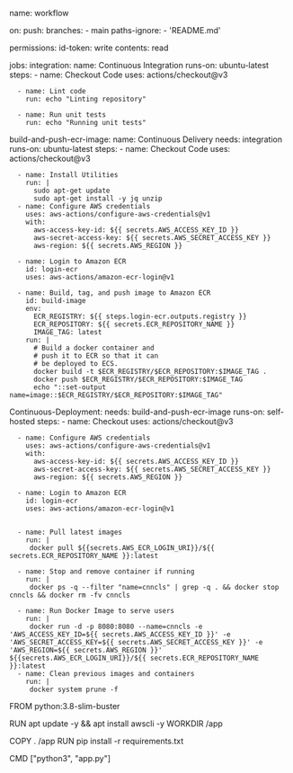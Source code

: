 name: workflow

on:
  push:
    branches:
      - main
    paths-ignore:
      - 'README.md'

permissions:
  id-token: write
  contents: read

jobs:
  integration:
    name: Continuous Integration
    runs-on: ubuntu-latest
    steps:
      - name: Checkout Code
        uses: actions/checkout@v3

      - name: Lint code
        run: echo "Linting repository"

      - name: Run unit tests
        run: echo "Running unit tests"

  build-and-push-ecr-image:
    name: Continuous Delivery
    needs: integration
    runs-on: ubuntu-latest
    steps:
      - name: Checkout Code
        uses: actions/checkout@v3

      - name: Install Utilities
        run: |
          sudo apt-get update
          sudo apt-get install -y jq unzip
      - name: Configure AWS credentials
        uses: aws-actions/configure-aws-credentials@v1
        with:
          aws-access-key-id: ${{ secrets.AWS_ACCESS_KEY_ID }}
          aws-secret-access-key: ${{ secrets.AWS_SECRET_ACCESS_KEY }}
          aws-region: ${{ secrets.AWS_REGION }}

      - name: Login to Amazon ECR
        id: login-ecr
        uses: aws-actions/amazon-ecr-login@v1

      - name: Build, tag, and push image to Amazon ECR
        id: build-image
        env:
          ECR_REGISTRY: ${{ steps.login-ecr.outputs.registry }}
          ECR_REPOSITORY: ${{ secrets.ECR_REPOSITORY_NAME }}
          IMAGE_TAG: latest
        run: |
          # Build a docker container and
          # push it to ECR so that it can
          # be deployed to ECS.
          docker build -t $ECR_REGISTRY/$ECR_REPOSITORY:$IMAGE_TAG .
          docker push $ECR_REGISTRY/$ECR_REPOSITORY:$IMAGE_TAG
          echo "::set-output name=image::$ECR_REGISTRY/$ECR_REPOSITORY:$IMAGE_TAG"
          
          
  Continuous-Deployment:
    needs: build-and-push-ecr-image
    runs-on: self-hosted
    steps:
      - name: Checkout
        uses: actions/checkout@v3

      - name: Configure AWS credentials
        uses: aws-actions/configure-aws-credentials@v1
        with:
          aws-access-key-id: ${{ secrets.AWS_ACCESS_KEY_ID }}
          aws-secret-access-key: ${{ secrets.AWS_SECRET_ACCESS_KEY }}
          aws-region: ${{ secrets.AWS_REGION }}

      - name: Login to Amazon ECR
        id: login-ecr
        uses: aws-actions/amazon-ecr-login@v1
      
      
      - name: Pull latest images
        run: |
         docker pull ${{secrets.AWS_ECR_LOGIN_URI}}/${{ secrets.ECR_REPOSITORY_NAME }}:latest
         
      - name: Stop and remove container if running
        run: |
         docker ps -q --filter "name=cnncls" | grep -q . && docker stop cnncls && docker rm -fv cnncls
       
      - name: Run Docker Image to serve users
        run: |
         docker run -d -p 8080:8080 --name=cnncls -e 'AWS_ACCESS_KEY_ID=${{ secrets.AWS_ACCESS_KEY_ID }}' -e 'AWS_SECRET_ACCESS_KEY=${{ secrets.AWS_SECRET_ACCESS_KEY }}' -e 'AWS_REGION=${{ secrets.AWS_REGION }}'  ${{secrets.AWS_ECR_LOGIN_URI}}/${{ secrets.ECR_REPOSITORY_NAME }}:latest
      - name: Clean previous images and containers
        run: |
         docker system prune -f





FROM python:3.8-slim-buster

RUN apt update -y && apt install awscli -y
WORKDIR /app

COPY . /app
RUN pip install -r requirements.txt

CMD ["python3", "app.py"]